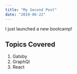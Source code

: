 ```yaml
---
title: "My Second Post"
date: "2019-06-22"
---
```


I just launched a new bootcamp!

## Topics Covered

1. Gatsby
2. GraphQl
3. React 